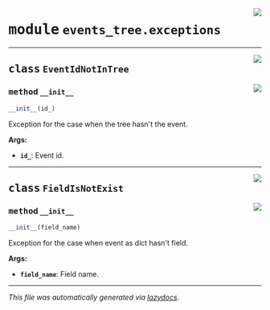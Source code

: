 <!-- markdownlint-disable -->

<a href="../../th2_data_services/events_tree/exceptions.py#L0"><img align="right" style="float:right;" src="https://img.shields.io/badge/-source-cccccc?style=flat-square"></a>

# <kbd>module</kbd> `events_tree.exceptions`






---

<a href="../../th2_data_services/events_tree/exceptions.py#L14"><img align="right" style="float:right;" src="https://img.shields.io/badge/-source-cccccc?style=flat-square"></a>

## <kbd>class</kbd> `EventIdNotInTree`




<a href="../../th2_data_services/events_tree/exceptions.py#L15"><img align="right" style="float:right;" src="https://img.shields.io/badge/-source-cccccc?style=flat-square"></a>

### <kbd>method</kbd> `__init__`

```python
__init__(id_)
```

Exception for the case when the tree hasn't the event. 



**Args:**
 
 - <b>`id_`</b>:  Event id. 





---

<a href="../../th2_data_services/events_tree/exceptions.py#L27"><img align="right" style="float:right;" src="https://img.shields.io/badge/-source-cccccc?style=flat-square"></a>

## <kbd>class</kbd> `FieldIsNotExist`




<a href="../../th2_data_services/events_tree/exceptions.py#L28"><img align="right" style="float:right;" src="https://img.shields.io/badge/-source-cccccc?style=flat-square"></a>

### <kbd>method</kbd> `__init__`

```python
__init__(field_name)
```

Exception for the case when event as dict hasn't field. 



**Args:**
 
 - <b>`field_name`</b>:  Field name. 







---

_This file was automatically generated via [lazydocs](https://github.com/ml-tooling/lazydocs)._
